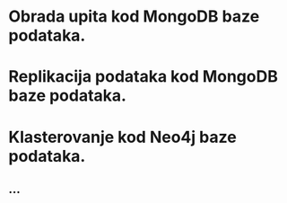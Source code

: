 # Obrada upita kod MongoDB baze podataka.
# Replikacija podataka kod MongoDB baze podataka.
# Klasterovanje kod Neo4j baze podataka.
## ...
